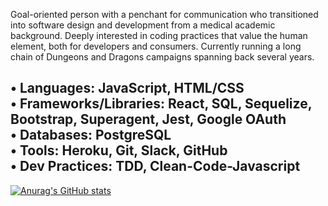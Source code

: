 Goal-oriented person with a penchant for communication who transitioned into software design and development from a medical academic background. Deeply interested in coding practices that value the human element, both for developers and consumers. Currently running a long chain of Dungeons and Dragons campaigns spanning back several years.

• Languages: JavaScript, HTML/CSS
<br>
• Frameworks/Libraries: React, SQL, Sequelize, Bootstrap, Superagent, Jest, Google OAuth
<br>
• Databases: PostgreSQL
<br>
• Tools: Heroku, Git, Slack, GitHub
<br>
• Dev Practices: TDD, Clean-Code-Javascript
<br>
---
[![Anurag's GitHub stats](https://github-readme-stats.vercel.app/api?username=MissaelOrtiz)](https://github.com/anuraghazra/github-readme-stats)
